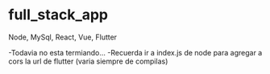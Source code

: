 # full_stack_app
Node, MySql, React, Vue, Flutter


-Todavia no esta termiando...
-Recuerda ir a index.js de node para agregar a cors la url de flutter (varia siempre de compilas)
